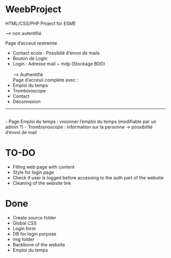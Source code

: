 # WeebProject
HTML/CSS/PHP Project for ESME

--> non autentifié<br>

Page d’acceuil restreinte <br>
- Contact ecole : Possibilé d’envoi de mails
- Bouton de Login
- Login : Adresse mail + mdp (Stockage BDD)
<br><br>
--> Authentifié <br>
Page d’acceuil complete avec :
- Emploi du temps
- Trombinoscope
- Contact
- Déconnexion
************************************************
<br>
- Page Emploi du temps : visionner l’emploi du temps (modifiable par un admin ?)
- Trombisnoscope : Information sur la personne -> possibilité d’envoi de mail



# TO-DO

- Filling web page with content
- Style for login page
- Check if user is logged before accessing to the auth part of the website
- Cleaning of the website link


# Done

- Create source folder
- Global CSS
- Login form
- DB for login purpose
- img folder
- Backbone of the website
- Emploi du temps


